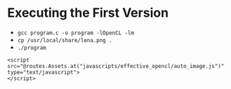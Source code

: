 Executing the First Version
===========================

- `gcc program.c -o program -lOpenCL -lm`
- `cp /usr/local/share/lena.png .`
- `./program`

<div>
    <div class="autoimage" data-image="lena_gray.png"></div>

    <script src="@routes.Assets.at("javascripts/effective_opencl/auto_image.js")" type="text/javascript">
    </script>
</div>
